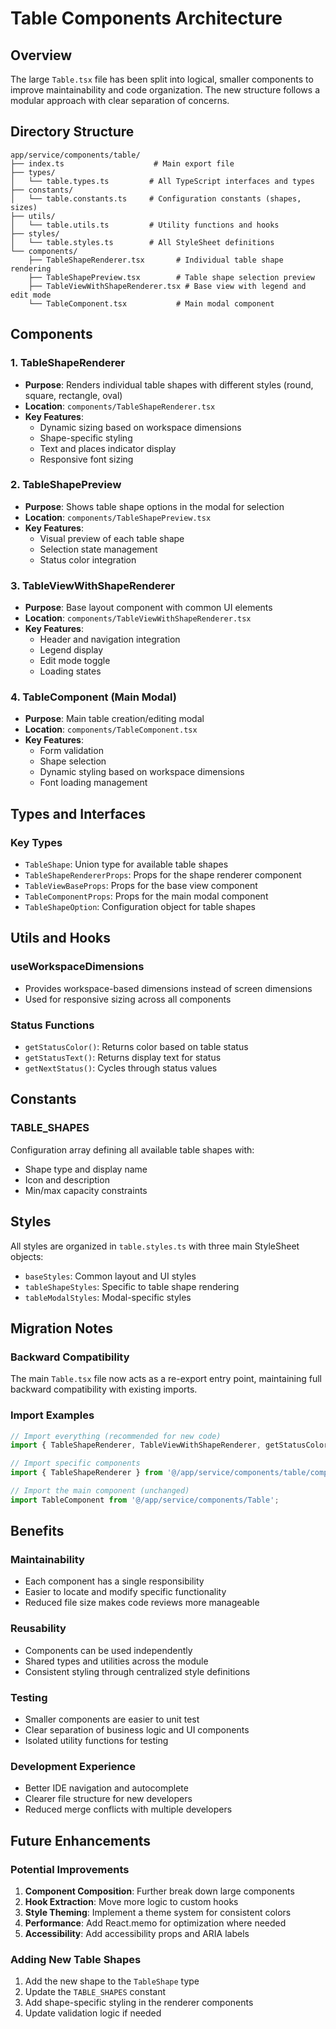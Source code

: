 # Table Components Architecture

## Overview

The large `Table.tsx` file has been split into logical, smaller components to improve maintainability and code organization. The new structure follows a modular approach with clear separation of concerns.

## Directory Structure

```
app/service/components/table/
├── index.ts                    # Main export file
├── types/
│   └── table.types.ts         # All TypeScript interfaces and types
├── constants/
│   └── table.constants.ts     # Configuration constants (shapes, sizes)
├── utils/
│   └── table.utils.ts         # Utility functions and hooks
├── styles/
│   └── table.styles.ts        # All StyleSheet definitions
└── components/
    ├── TableShapeRenderer.tsx       # Individual table shape rendering
    ├── TableShapePreview.tsx        # Table shape selection preview
    ├── TableViewWithShapeRenderer.tsx # Base view with legend and edit mode
    └── TableComponent.tsx           # Main modal component
```

## Components

### 1. TableShapeRenderer
- **Purpose**: Renders individual table shapes with different styles (round, square, rectangle, oval)
- **Location**: `components/TableShapeRenderer.tsx`
- **Key Features**:
  - Dynamic sizing based on workspace dimensions
  - Shape-specific styling
  - Text and places indicator display
  - Responsive font sizing

### 2. TableShapePreview
- **Purpose**: Shows table shape options in the modal for selection
- **Location**: `components/TableShapePreview.tsx`
- **Key Features**:
  - Visual preview of each table shape
  - Selection state management
  - Status color integration

### 3. TableViewWithShapeRenderer
- **Purpose**: Base layout component with common UI elements
- **Location**: `components/TableViewWithShapeRenderer.tsx`
- **Key Features**:
  - Header and navigation integration
  - Legend display
  - Edit mode toggle
  - Loading states

### 4. TableComponent (Main Modal)
- **Purpose**: Main table creation/editing modal
- **Location**: `components/TableComponent.tsx`
- **Key Features**:
  - Form validation
  - Shape selection
  - Dynamic styling based on workspace dimensions
  - Font loading management

## Types and Interfaces

### Key Types
- `TableShape`: Union type for available table shapes
- `TableShapeRendererProps`: Props for the shape renderer component
- `TableViewBaseProps`: Props for the base view component
- `TableComponentProps`: Props for the main modal component
- `TableShapeOption`: Configuration object for table shapes

## Utils and Hooks

### useWorkspaceDimensions
- Provides workspace-based dimensions instead of screen dimensions
- Used for responsive sizing across all components

### Status Functions
- `getStatusColor()`: Returns color based on table status
- `getStatusText()`: Returns display text for status
- `getNextStatus()`: Cycles through status values

## Constants

### TABLE_SHAPES
Configuration array defining all available table shapes with:
- Shape type and display name
- Icon and description
- Min/max capacity constraints

## Styles

All styles are organized in `table.styles.ts` with three main StyleSheet objects:
- `baseStyles`: Common layout and UI styles
- `tableShapeStyles`: Specific to table shape rendering
- `tableModalStyles`: Modal-specific styles

## Migration Notes

### Backward Compatibility
The main `Table.tsx` file now acts as a re-export entry point, maintaining full backward compatibility with existing imports.

### Import Examples
```typescript
// Import everything (recommended for new code)
import { TableShapeRenderer, TableViewWithShapeRenderer, getStatusColor } from '@/app/service/components/Table';

// Import specific components
import { TableShapeRenderer } from '@/app/service/components/table/components/TableShapeRenderer';

// Import the main component (unchanged)
import TableComponent from '@/app/service/components/Table';
```

## Benefits

### Maintainability
- Each component has a single responsibility
- Easier to locate and modify specific functionality
- Reduced file size makes code reviews more manageable

### Reusability
- Components can be used independently
- Shared types and utilities across the module
- Consistent styling through centralized style definitions

### Testing
- Smaller components are easier to unit test
- Clear separation of business logic and UI components
- Isolated utility functions for testing

### Development Experience
- Better IDE navigation and autocomplete
- Clearer file structure for new developers
- Reduced merge conflicts with multiple developers

## Future Enhancements

### Potential Improvements
1. **Component Composition**: Further break down large components
2. **Hook Extraction**: Move more logic to custom hooks
3. **Style Theming**: Implement a theme system for consistent colors
4. **Performance**: Add React.memo for optimization where needed
5. **Accessibility**: Add accessibility props and ARIA labels

### Adding New Table Shapes
1. Add the new shape to the `TableShape` type
2. Update the `TABLE_SHAPES` constant
3. Add shape-specific styling in the renderer components
4. Update validation logic if needed
